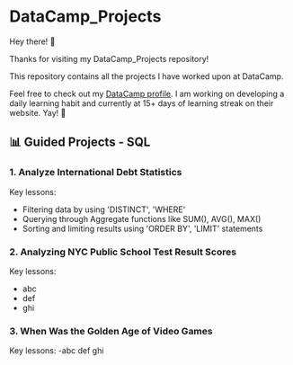 # DataCamp_Projects

Hey there! 👋

Thanks for visiting my DataCamp_Projects repository!

This repository contains all the projects I have worked upon at DataCamp.

Feel free to check out my [DataCamp profile](https://www.datacamp.com/profile/rohaanzuberi). I am working on developing a daily learning habit and currently at 15+ days of learning streak on their website. Yay! 🥳

## 📊 Guided Projects - SQL

### 1. Analyze International Debt Statistics

Key lessons:
- Filtering data by using 'DISTINCT', 'WHERE'
- Querying through Aggregate functions like SUM(), AVG(), MAX()
- Sorting and limiting results using 'ORDER BY', 'LIMIT' statements

### 2. Analyzing NYC Public School Test Result Scores

Key lessons:
- abc
- def
- ghi

### 3. When Was the Golden Age of Video Games

Key lessons:
-abc
def
ghi
